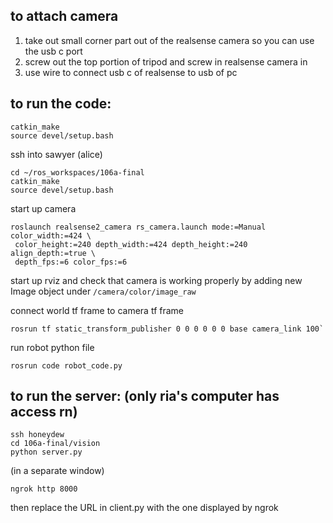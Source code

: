 ## to attach camera
1. take out small corner part out of the realsense camera so you can use the usb c port
2. screw out the top portion of tripod and screw in realsense camera in
3. use wire to connect usb c of realsense to usb of pc

## to run the code: 
```
catkin_make
source devel/setup.bash
```

ssh into sawyer (alice)
```
cd ~/ros_workspaces/106a-final
catkin_make
source devel/setup.bash
```

start up camera
```
roslaunch realsense2_camera rs_camera.launch mode:=Manual color_width:=424 \
 color_height:=240 depth_width:=424 depth_height:=240 align_depth:=true \
 depth_fps:=6 color_fps:=6
```
 start up rviz and check that camera is working properly by adding new Image object under `/camera/color/image_raw`

 connect world tf frame to camera tf frame
 ```
 rosrun tf static_transform_publisher 0 0 0 0 0 0 base camera_link 100`
```

 run robot python file
```
rosrun code robot_code.py
```

## to run the server: (only ria's computer has access rn)
```
ssh honeydew
cd 106a-final/vision
python server.py
```

(in a separate window)
```
ngrok http 8000
```

then replace the URL in client.py with the one displayed by ngrok
